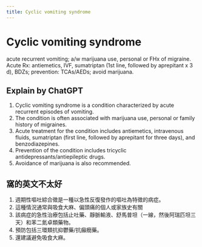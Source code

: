 ```yaml
---
title: Cyclic vomiting syndrome
---
```

# Cyclic vomiting syndrome

acute recurrent vomiting;
a/w marijuana use, personal or FHx of migraine.
Acute Rx: antiemetics, IVF, sumatriptan (1st line, followed by aprepitant x 3 d), BDZs; prevention: TCAs/AEDs; avoid marijuana.


## Explain by ChatGPT


1. Cyclic vomiting syndrome is a condition characterized by acute recurrent episodes of vomiting.
2. The condition is often associated with marijuana use, personal or family history of migraines.
3. Acute treatment for the condition includes antiemetics, intravenous fluids, sumatriptan (first line, followed by aprepitant for three days), and benzodiazepines.
4. Prevention of the condition includes tricyclic antidepressants/antiepileptic drugs.
5. Avoidance of marijuana is also recommended.

## 窩的英文不太好

1. 週期性嘔吐綜合徵是一種以急性反復發作的嘔吐為特徵的病症。
2. 這種情況通常與吸食大麻、偏頭痛的個人或家族史有關
3. 該病症的急性治療包括止吐藥、靜脈輸液、舒馬普坦（一線，然後阿瑞匹坦三天）和苯二氮卓類藥物。
4. 預防包括三環類抗抑鬱藥/抗癲癇藥。
5. 還建議避免吸食大麻。
